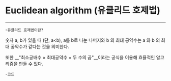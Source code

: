 # Euclidean algorithm (유클리드 호제법)
---
-`유클리드 호제법이란?`

숫자 a, b가 있을 때 (단, a<b), a를 b로 나눈 나머지와 b 의 최대 공약수는 a 와 b 의 최대 공약수가 같다는 것을 의미한다.

또한 __"최소공배수 × 최대공약수 = 두 수의 곱"__이라는 공식을 이용해 효율적인 알고리즘을 만들 수 있다.

-`코드`

